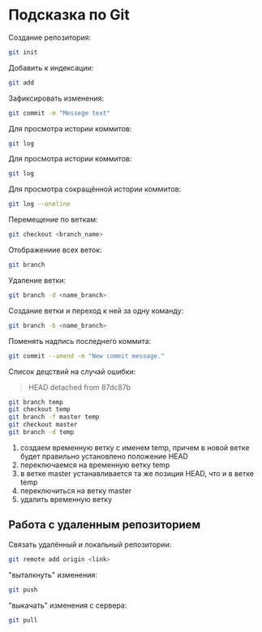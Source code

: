 # Подсказка по Git

Создание репозитория:
```sh
git init
```
Добавить к индексации:
```sh
git add
```
Зафиксировать изменения:
```sh
git commit -m "Messege text"
```
 Для просмотра истории коммитов:
```sh
git log
```
 Для просмотра истории коммитов:
```sh
git log
```
Для просмотра сокращённой истории коммитов:
```sh
git log --oneline
```
Перемещение по веткам:
```sh
git checkout <branch_name>
```
Отображениие всех веток:
```sh
git branch
``` 
Удаление ветки:
```sh
git branch -d <name_branch>
```
Cоздание ветки и переход к ней за одну команду:
```sh
git branch -b <name_branch>
```
Поменять надпись последнего коммита:
```sh
git commit --amend -m "New commit message."
```
Список децствий на случай ошибки:
>HEAD detached from 87dc87b

```sh
git branch temp
git checkout temp
git branch -f master temp
git checkout master
git branch -d temp
```
1. создаем временную ветку с именем temp, причем в новой ветке будет правильно установлено положение HEAD
2. переключаемся на временную ветку temp
3. в ветке master устанавливается та же позиция HEAD, что и в ветке temp
4. переключиться на ветку master
5. удалить временную ветку

## Работа с удаленным репозиторием 
 
Связать удалённый и локальный репозитории: 
```sh
git remote add origin <link>
``` 
 "выталкнуть" изменения: 
```sh
git push
``` 
 "выкачать" изменения с сервера: 
```sh
git pull 
```
